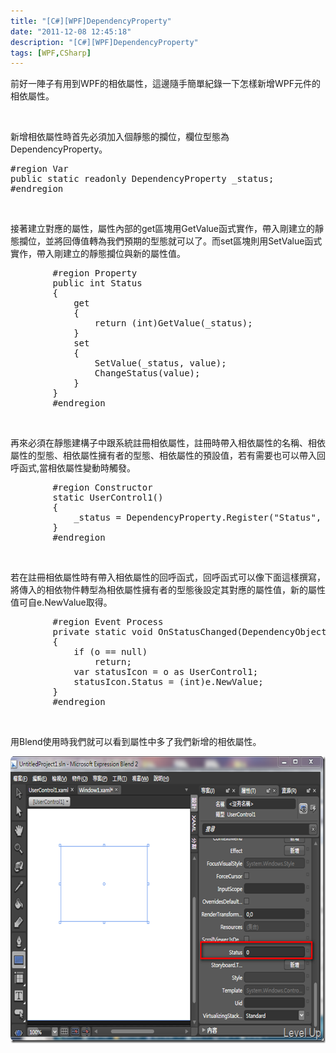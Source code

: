 ```yaml
---
title: "[C#][WPF]DependencyProperty"
date: "2011-12-08 12:45:18"
description: "[C#][WPF]DependencyProperty"
tags: [WPF,CSharp]
---
```


<p>
	前好一陣子有用到WPF的相依屬性，這邊隨手簡單紀錄一下怎樣新增WPF元件的相依屬性。</p>
<p>
	 </p>
<p>
	新增相依屬性時首先必須加入個靜態的攔位，欄位型態為DependencyProperty。</p>
<div class="wlWriterSmartContent" id="scid:812469c5-0cb0-4c63-8c15-c81123a09de7:a93032ab-1473-4c26-8e30-cd0d24de1307" style="padding-bottom: 0px; margin: 0px; padding-left: 0px; padding-right: 0px; display: inline; float: none; padding-top: 0px">
	<pre class="c#" name="code">
#region Var
public static readonly DependencyProperty _status;
#endregion</pre>
</div>
<p>
	 </p>
<p>
	接著建立對應的屬性，屬性內部的get區塊用GetValue函式實作，帶入剛建立的靜態攔位，並將回傳值轉為我們預期的型態就可以了。而set區塊則用SetValue函式實作，帶入剛建立的靜態攔位與新的屬性值。</p>
<div class="wlWriterSmartContent" id="scid:812469c5-0cb0-4c63-8c15-c81123a09de7:b41b2801-2e64-43b2-8f41-27dfabf369a0" style="padding-bottom: 0px; margin: 0px; padding-left: 0px; padding-right: 0px; display: inline; float: none; padding-top: 0px">
	<pre class="c#" name="code">
        #region Property
        public int Status
        {
            get
            {
                return (int)GetValue(_status);
            }
            set
            {
                SetValue(_status, value);
                ChangeStatus(value);
            }
        }
        #endregion</pre>
</div>
<p>
	 </p>
<p>
	再來必須在靜態建構子中跟系統註冊相依屬性，註冊時帶入相依屬性的名稱、相依屬性的型態、相依屬性擁有者的型態、相依屬性的預設值，若有需要也可以帶入回呼函式,當相依屬性變動時觸發。</p>
<div class="wlWriterSmartContent" id="scid:812469c5-0cb0-4c63-8c15-c81123a09de7:f7e38010-4909-48c8-8a32-5debad9d7cdb" style="padding-bottom: 0px; margin: 0px; padding-left: 0px; padding-right: 0px; display: inline; float: none; padding-top: 0px">
	<pre class="c#" name="code">
        #region Constructor
        static UserControl1()
        {
            _status = DependencyProperty.Register("Status", typeof(int), typeof(UserControl1), new UIPropertyMetadata(default(int), new PropertyChangedCallback(OnStatusChanged)));
        }
        #endregion</pre>
</div>
<p>
	 </p>
<p>
	若在註冊相依屬性時有帶入相依屬性的回呼函式，回呼函式可以像下面這樣撰寫，將傳入的相依物件轉型為相依屬性擁有者的型態後設定其對應的屬性值，新的屬性值可自e.NewValue取得。</p>
<div class="wlWriterSmartContent" id="scid:812469c5-0cb0-4c63-8c15-c81123a09de7:726490ac-d948-427f-8468-76f541e0ca7c" style="padding-bottom: 0px; margin: 0px; padding-left: 0px; padding-right: 0px; display: inline; float: none; padding-top: 0px">
	<pre class="c#" name="code">
        #region Event Process
        private static void OnStatusChanged(DependencyObject o, DependencyPropertyChangedEventArgs e)
        { 
            if (o == null)
                return;
            var statusIcon = o as UserControl1;
            statusIcon.Status = (int)e.NewValue;
        }
        #endregion</pre>
</div>
<p>
	 </p>
<p>
	用Blend使用時我們就可以看到屬性中多了我們新增的相依屬性。</p>
<p>
	<img alt="image" border="0" height="459" src="\images\posts\61234\image_thumb_1.png" style="border-right-width: 0px; border-top-width: 0px; border-bottom-width: 0px; border-left-width: 0px" width="644" /></p>
